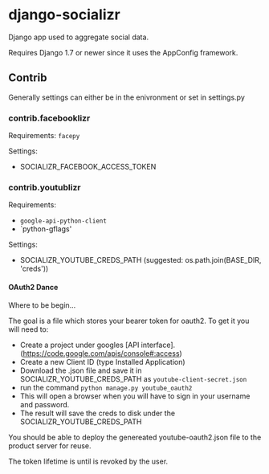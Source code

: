 # django-socializr

Django app used to aggregate social data.

Requires Django 1.7 or newer since it uses the AppConfig framework.

## Contrib

Generally settings can either be in the enivronment or set in
settings.py

### contrib.facebooklizr

Requirements: `facepy`

Settings:

* SOCIALIZR_FACEBOOK_ACCESS_TOKEN

### contrib.youtublizr

Requirements:

* `google-api-python-client`
* `python-gflags'

Settings:

* SOCIALIZR_YOUTUBE_CREDS_PATH (suggested: os.path.join(BASE_DIR, 'creds'))

#### OAuth2 Dance

Where to be begin...

The goal is a file which stores your bearer token for oauth2. To get it
you will need to:

* Create a project under googles [API interface].(https://code.google.com/apis/console#:access)
* Create a new Client ID (type Installed Application)
* Download the .json file and save it in SOCIALIZR_YOUTUBE_CREDS_PATH as
  `youtube-client-secret.json`
* run the command `python manage.py youtube_oauth2`
* This will open a browser when you will have to sign in your username
  and password.
* The result will save the creds to disk under the SOCIALIZR_YOUTUBE_CREDS_PATH

You should be able to deploy the genereated youtube-oauth2.json file to
the product server for reuse.

The token lifetime is until is revoked by the user.



